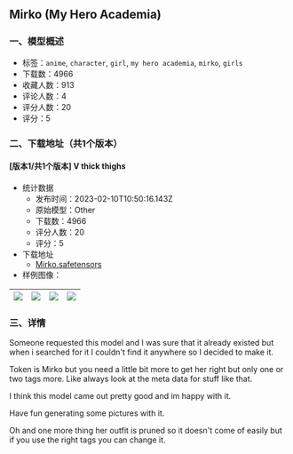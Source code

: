 ## Mirko (My Hero Academia)
### 一、模型概述

- 标签：`anime`, `character`, `girl`, `my hero academia`, `mirko`, `girls`
- 下载数：4966
- 收藏人数：913
- 评论人数：4
- 评分人数：20
- 评分：5

### 二、下载地址（共1个版本）

#### [版本1/共1个版本] V thick thighs

- 统计数据
  - 发布时间：2023-02-10T10:50:16.143Z
  - 原始模型：Other
  - 下载数：4966
  - 评分人数：20
  - 评分：5
- 下载地址
  - [Mirko.safetensors](https://civitai.com/api/download/models/9193)
- 样例图像：

| <img src="https://image.civitai.com/xG1nkqKTMzGDvpLrqFT7WA/7a8dad19-96c4-4194-4e4b-86590ec41a00/width=450/88056.jpeg" /> | <img src="https://image.civitai.com/xG1nkqKTMzGDvpLrqFT7WA/6a62e149-05d9-40c5-5d54-5abd6e2db600/width=450/88061.jpeg" /> | <img src="https://image.civitai.com/xG1nkqKTMzGDvpLrqFT7WA/3907d41d-ae94-4d91-db4c-64c7d6cf3300/width=450/88060.jpeg" /> | <img src="https://image.civitai.com/xG1nkqKTMzGDvpLrqFT7WA/5c9c4536-a1b8-41d6-7a02-7b611626c500/width=450/88059.jpeg" /> |
| ---- | ---- | ---- | ---- |


### 三、详情
<p>Someone requested this model and I was sure that it already existed but when i searched for it I couldn't find it anywhere so I decided to make it. </p><p>Token is Mirko but you need a little bit more to get her right but only one or two tags more. Like always look at the meta data for stuff like that.</p><p>I think this model came out pretty good and im happy with it.</p><p>Have fun generating some pictures with it.</p><p>Oh and one more thing her outfit is pruned so it doesn't come of easily but if you use the right tags you can change it. </p>